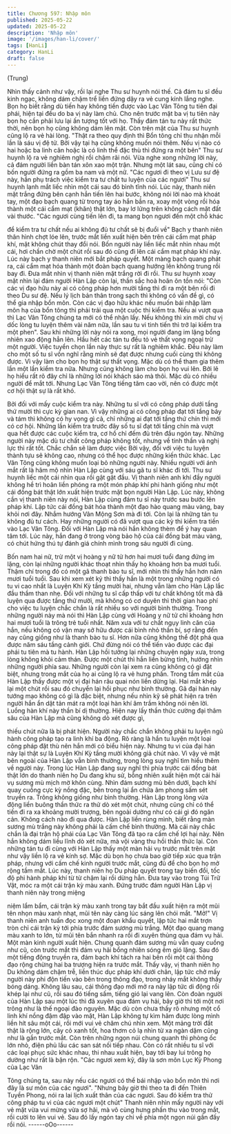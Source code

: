 ```yaml
---
title: Chương 597: Nhập môn
published: 2025-05-22
updated: 2025-05-22
description: 'Nhập môn'
image: '/images/han-li/cover/'
tags: [HanLi]
category: HanLi
draft: false
---
```


(Trung)

Nhìn thấy cảnh như vậy, rồi lại nghe Thu sư huynh nói thế. Cả
đám tu sĩ đều kinh ngạc, không dám chậm trể liền đứng dậy ra vẻ
cung kính lắng nghe.
Bọn họ biết rằng dù tiến hay không tiến được vào Lạc Vân Tông
tu tiên đại phái, hiện tại đều do ba vị này làm chủ. Cho nên trước
mặt ba vị tu tiên này bọn họ cần phải lưu lại ấn tượng tốt với họ.
Thấy đám tán tu này rất thức thời, nên bọn họ cũng không dám
lên mặt. Còn trên mặt của Thu sư huynh cũng lộ ra vẻ hài lòng.
"Thật ra theo quy định thì Bổn tông chỉ thu nhận mỗi lần là sáu vị
đệ tử. Bởi vậy tại hạ cũng không muốn nói thêm. Nếu vị nào có
hai hoặc ba linh căn hoặc là có linh thể đặc thù thì đứng ra một
bên" Thu sư huynh lộ ra vẻ nghiêm nghị rồi chậm rãi nói.
Vừa nghe xong những lời này, cả đám người liền bàn tán xôn xao
một trận. Nhưng một lát sau, cũng chỉ có bốn người đứng ra gồm
ba nam và một nữ.
"Các ngươi đi theo vị Lưu sư đệ này, hắn phụ trách việc kiểm tra
tư chất tu luyện của các ngươi" Thu sư huynh lạnh mắt liếc nhìn
một cái sau đó bình tĩnh nói.
Lúc này, thanh niên mặt trắng đứng bên cạnh hắn tiến lên hai
bước, không nói lời nào mà khoát tay, một đạo bạch quang từ
trong tay áo hắn bắn ra, xoay một vòng rồi hóa thành một cái cẩm
mạt (khăn) thật lớn, bay lơ lửng trên không cách mặt đất vài
thước.
"Các ngươi cùng tiến lên đi, ta mang bọn ngươi đến một chỗ khác

để kiểm tra tư chất nếu ai không đủ tư chất sẽ bị đuổi về" Bạch y
thanh niên thân hình chợt lóe lên, trước mắt liền xuất hiện bên
trên cái cẩm mạt pháp khí, mặt không chút thay đổi nói.
Bốn người này liền liếc mắt nhìn nhau một cái, hơi chần chờ một
chút rồi sau đó cũng đi lên cái cẩm mạt pháp khí này.
Lúc này bạch y thanh niên mới bắt pháp quyết. Một màng bạch
quang phát ra, cái cẩm mạt hóa thành một đoàn bạch quang
hướng lên không trung rồi bay đi.
Đưa mắt nhìn vị thanh niên mặt trắng rời đi rồi. Thu sư huynh
xoay mặt nhìn lại đám người Hàn Lập còn lại, thần sắc hoà hoãn
ôn tồn nói:
"Còn các vị đạo hữu này ai có công pháp hơn mười tầng thì đi ra
một bên rồi đi theo Du sư đệ. Nếu lý lịch bản thân trong sạch thì
không có vấn đề gì, có thể gia nhập bổn môn. Còn các vị đạo hữu
khác nếu muốn bái nhập làm môn hạ của bổn tông thì phải trải
qua một cuộc thi kiểm tra. Nếu ai vượt qua thì Lạc Vân Tông
chúng ta mới có thể nhận lấy. Nếu không thì xin mời chư vị dốc
lòng tu luyện thêm vài năm nữa, lần sau tu vi tinh tiến thì trở lại
kiểm tra một phen".
Sau khi những lời này nói ra xong, mọi người đang im lặng bổng
nhiên xao động hẳn lên. Hầu hết các tán tu đều tỏ vẻ thất vọng
ngoại trừ một người.
Việc tuyển chọn lần này thực sự rất là nghiêm khắc. Đều này làm
cho một số tu sĩ vốn nghĩ rằng mình sẽ đạt được nhưng cuối cùng
thì không được. Vì vậy làm cho bọn họ thật sự thất vọng.
Mặc dù có thể tham gia thêm lần một lần kiểm tra nữa. Nhưng
cũng không làm cho bọn họ vui lên.
Bởi lẽ họ hiểu rất rõ đây chỉ là những lời nói khách sáo mà thôi.
Mặc dù có nhiều người để mắt tới. Nhưng Lạc Vân Tông tiếng
tăm cao vời, nên có được một cơ hội thật sự là rất khó.

Bởi đối với mấy cuộc kiểm tra này. Những tu sĩ với có công pháp
dưới tầng thứ mười thì cực kỳ gian nan. Vì vậy những ai có công
pháp đạt tới tầng bảy và tám thì không có hy vọng gì cả, chỉ
những ai đạt tới tầng thứ chín thì mới có cơ hội.
Những lần kiểm tra trước đây số tu sĩ đạt tới tầng chín mà vượt
qua hết được các cuộc kiểm tra, cơ hồ chỉ đếm đủ trên đầu ngón
tay.
Những người này mặc dù tư chất công pháp không tốt, nhưng về
tinh thần và nghị lực thì rất tốt. Chắc chắn sẽ làm được việc
Bởi vậy, đối với việc tu luyện thành tựu sẽ không cao, nhưng có
thể học được những kiến thức khác.
Lạc Vân Tông cũng không muốn loại bỏ những người này.
Nhiều người với ánh mắt rất là hâm mộ nhìn Hàn Lập cùng với
sáu gã tu sĩ khác đi tới.
Thu sư huynh liếc một cái nhìn qua rồi gật gật đầu.
Vị thanh niên anh khí đầy người không hề trì hoãn liền phóng ra
một món pháp khí phi hành giống như một cái đồng bát thật lớn
xuất hiện trước mặt bọn người Hàn Lập.
Lúc này, không cần vị thanh niên này nói, Hàn Lập cùng đám tu sĩ
này trước sau bước lên pháp khí.
Lập tức cái đồng bát hóa thành một đạo hào quang màu vàng,
bay khỏi nơi đây. Nhắm hướng Vân Mộng Sơn mà đi tới.
Còn lại là những tán tu không đủ tư cách. Hay những người có đã
vượt qua các kỳ thi kiểm tra tiến vào Lạc Vân Tông. Đối với Hàn
Lập mà nói hắn không thèm để ý hay quan tâm tới.
Lúc này, hắn đang ở trong vòng bảo hộ của cái đồng bát màu
vàng, có chút hứng thú tự đánh giá chính mình trong sáu người đi
cùng.

Bốn nam hai nữ, trừ một vị hoàng y nữ tử hơn hai mươi tuổi đang
đứng im lặng, còn lại những người khác thoạt nhìn thấy họ
khoảng hơn ba mươi tuổi.
Thậm chí trong đó có một gã thanh bào tu sĩ, mới nhìn thì thấy
hắn hơn năm mươi tuổi tuổi. Sau khi xem xét kỷ thì thấy hắn là
một trong những người có tu vi cao nhất là Luyện Khí Kỳ tầng
mười hai, nhưng vẫn làm cho Hàn Lập lắc đầu thầm than nhẹ.
Đối với những tu sĩ cấp thấp với tư chất không tốt mà đã luyện
qua được tầng thứ mười, mà không có cơ duyên thì thời gian hao
phí cho việc tu luyện chắc chắn là rất nhiều so với người bình
thường. Trong những người này mà nói thì Hàn Lập cùng với
Hoàng y nữ tử chỉ khoảng hơn hai mươi tuổi là trông trẻ tuổi nhất.
Năm xưa với tư chất ngụy linh căn của hắn, nếu không có vận
may sở hữu được cái bình nhỏ thần bí, sợ rằng đến nay cũng
giống như là thanh bào tu sĩ. Hơn nữa cũng không thể đột phá
qua được năm sáu tầng cảnh giới. Chứ đừng nói có thể tiến vào
được các đại phái tu tiên mà tu hành.
Hàn Lập hồi tưởng lại những chuyện ngày xưa, trong lòng không
khỏi cảm thán.
Được một chút thì hắn liền bừng tỉnh, hướng nhìn những người
phía sau.
Những người còn lại xem ra cũng không có gì đặt biệt, nhưng
trong mắt của họ ai cũng lộ ra vẻ hưng phấn.
Trong tầm mắt của Hàn Lập thấy được một vị đại hán râu quai
nón liền dừng lại. Hai mắt khép lại một chút rồi sau đó chuyển lại
hồi phục như bình thường.
Gã đại hán này tướng mạo không có gì là đặc biệt, nhưng nếu
nhìn kỹ sẽ phát hiện ra trên người hắn ẩn dật tản mát ra một loại
hàn khí âm trầm không nói nên lời.
Luồng hàn khí này thần bí dị thường. Hiện nay lấy thần thức
cường đại thâm sâu của Hàn Lập mà cũng không dò xét được gì,

thiếu chút nữa là bị phát hiện. Người này chắc chắn không phải tu
luyện ngũ hành công pháp tạo ra linh khí ba động. Rõ ràng là hắn
tu luyện một loại công pháp đặt thù nên hắn mới có biểu hiện này.
Nhưng tu vi của đại hán này lại thật sự là Luyện Khí Kỳ tầng mười
không giả chút nào. Vì vậy vẻ mặt bên ngoài của Hàn Lập vẫn
bình thường, trong lòng suy nghĩ tìm hiểu thêm về người này.
Trong lúc Hàn Lập đang suy nghĩ thì phía trước cái đồng bát thật
lớn do thanh niên họ Du đang khu sử, bỗng nhiên xuất hiện một
cái hải vụ sương mù mịch mờ khôn cùng.
Nhìn đám sương mù bên dưới, bạch khí quay cuồng cực kỳ nồng
đặc, bên trong lại ẩn chứa âm phong sấm sét truyền ra. Trông
không giống như bình thường.
Hàn Lập trong lòng vừa động liền buông thần thức ra thử dò xét
một chút, nhưng cũng chỉ có thể tiến đi ra xa khoảng mười
trượng, bên ngoài dường như có cái gì đó ngăn cản. Không cách
nào đi qua được.
Hàn Lập liền rùng mình, biết rằng màn sương mù trắng này
không phải là cấm chế bình thường. Mà cái này chắc chắn là đại
trận hộ phái của Lạc Vân Tông đã tạo ra cấm chế lợi hại này. Nên
hắn không dám liều lĩnh dò xét nữa, mà vội vàng thu hồi thần
thức lại.
Còn những tán tu đi cùng với Hàn Lập thấy một màn hải vụ trước
mắt trên mặt như vậy liền lộ ra vẻ kính sợ.
Mặc dù bọn họ chưa bao giờ tiếp xúc qua trận pháp, nhưng với
cấm chế kinh người trước mắt, cũng đủ để cho bọn họ mở rộng
tầm mắt.
Lúc này, thanh niên họ Du pháp quyết trong tay biến đổi, tốc độ
phi hành pháp khí từ từ chậm lại rồi dừng hẳn.
Đưa tay vào trong Túi Trữ Vật, móc ra một cái trận kỳ màu xanh.
Đứng trước đám người Hàn Lập vị thanh niên này trong miệng

niệm lẩm bẩm, cái trận kỳ màu xanh trong tay bắt đầu xuất hiện ra
một mũi tên nhọn màu xanh nhạt, mũi tên này càng lúc sáng lên
chói mắt. "Mở!"
Vị thanh niên anh tuấn đọc xong một đoạn khẩu quyết, lập tức hai
mắt trợn tròn chỉ cái trận kỳ tới phía trước đám sương mù trắng.
Một đạo quang mang màu xanh to lớn, từ mũi tên bắn nhanh ra
rồi đi xuyên thủng qua đám vụ hải.
Một màn kinh người xuất hiện.
Chung quanh đám sương mù vẫn quay cuồng như cũ, còn trước
mắt thì đám vụ hải bổng nhiên sóng êm gió lặng. Sau đó một
tiếng động truyền ra, đám bạch khí tách ra hai bên rồi một cái
thông đạo rộng chừng hai ba trượng hiện ra trước mắt.
Thấy vậy, vị thanh niên họ Du không dám chậm trễ, liền thúc dục
pháp khí dưới chân, lập tức chở mấy người này phi độn tiến vào
bên trong thông đạo, trong nháy mắt không thấy bóng dáng.
Không lâu sau, cái thông đạo mới mở ra này lập tức di động rồi
khép lại như cũ, rồi sau đó tiếng sấm, tiếng gió lại vang lên.
Còn đoàn người của Hàn Lập sau một lúc thì đã xuyên qua đám
vụ hải, bây giờ thì tới một nơi trông như là thế ngoại đào nguyên.
Mặc dù còn chưa thấy rõ nhưng một cổ linh khí nồng đậm đập
vào mặt, Hàn Lập không tự kìm hãm được lòng mình liền hít sâu
một cái, rồi mới vui vẻ chăm chú nhìn xem.
Một mảng trời đất thật là rộng lớn, cây cỏ xanh tốt, hoa thơm cỏ lạ
nhìn từ xa ngàn dặm cũng như là gần trước mắt.
Còn trên những ngọn núi chung quanh thì phòng ốc lớn nhỏ, điện
phủ lầu các san sát nối tiếp nhau. Còn có rất nhiều tu sĩ với các
loại phục sức khác nhau, thi nhau xuất hiện, bay tới bay lui trông
họ dường như rất là bận rộn.
"Các ngươi xem kỹ, đây là sơn môn Lục Kỳ Phong của Lạc Vân

Tông chúng ta, sau này nếu các ngươi có thể bái nhập vào bổn
môn thì nơi đây là sư môn của các ngươi".
"Nhưng bây giờ thì theo ta đi đến Thiên Tuyền Phong, nói ra lai
lịch xuất thân của các ngươi. Sau đó kiểm tra thử công pháp tu vi
của các ngươi một chút" Thanh niên nhìn mấy người này với vẻ
mặt vừa vui mừng vừa sợ hãi, mà vô cùng hưng phấn thu vào
trong mắt, rồi cười to lên vui vẻ. Sau đó lấy ngón tay chỉ về phía
một ngọn núi gần đấy rồi nói.
------oOo------
